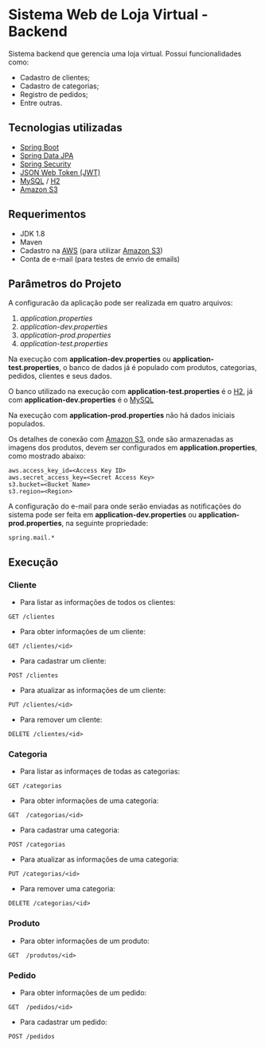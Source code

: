 # Sistema Web de Loja Virtual - Backend
Sistema backend que gerencia uma loja virtual. Possui funcionalidades como:
- Cadastro de clientes;
- Cadastro de categorias;
- Registro de pedidos;
- Entre outras.

## Tecnologias utilizadas
- [Spring Boot](https://spring.io/projects/spring-boot)
- [Spring Data JPA](https://spring.io/projects/spring-data-jpa)
- [Spring Security](https://spring.io/projects/spring-security)
- [JSON Web Token (JWT)](https://jwt.io/)
- [MySQL](https://www.mysql.com/) / [H2](https://www.h2database.com/html/main.html)
- [Amazon S3](https://aws.amazon.com/pt/s3/)

## Requerimentos
- JDK 1.8
- Maven
- Cadastro na [AWS](https://aws.amazon.com/pt/) (para utilizar [Amazon S3](https://aws.amazon.com/pt/s3/))
- Conta de e-mail (para testes de envio de emails)

## Parâmetros do Projeto

A configuracão da aplicação pode ser realizada em quatro arquivos:
1. *application.properties* 
2. *application-dev.properties* 
3. *application-prod.properties* 
4. *application-test.properties*

Na execução com **application-dev.properties** ou **application-test.properties**, o banco de dados já é populado com produtos, categorias, pedidos, clientes e seus dados.

O banco utilizado na execução com **application-test.properties** é o [H2](https://www.h2database.com/html/main.html), já com **application-dev.properties** é o [MySQL](https://www.mysql.com/)

Na execução com **application-prod.properties** não há dados iniciais populados.

Os detalhes de conexão com [Amazon S3](https://aws.amazon.com/pt/s3/), onde são armazenadas as imagens dos produtos, devem ser configurados em **application.properties**, como mostrado abaixo:
```
aws.access_key_id=<Access Key ID>	  
aws.secret_access_key=<Secret Access Key>	  
s3.bucket=<Bucket Name>
s3.region=<Region>
```
A configuração do e-mail para onde serão enviadas as notificações do sistema pode ser feita em **application-dev.properties** ou **application-prod.properties**, na seguinte propriedade:
```
spring.mail.*
```

## Execução
### Cliente	
* Para listar as informações de todos os clientes:
```
GET /clientes
```
* Para obter informações de um cliente:
```
GET /clientes/<id>
```
* Para cadastrar um cliente:
```
POST /clientes
```
* Para atualizar as informações de um cliente:
```
PUT /clientes/<id>
```
* Para remover um cliente:
```
DELETE /clientes/<id>
```

### Categoria
* Para listar as informaçes de todas as categorias:
```
GET /categorias
```
* Para obter informações de uma categoria:
```
GET  /categorias/<id>
```
* Para cadastrar uma categoria:
```
POST /categorias
```
* Para atualizar as informações de uma categoria:
```
PUT /categorias/<id>
```
* Para remover uma categoria:
```
DELETE /categorias/<id>
```

### Produto
* Para obter informações de um produto:
```
GET  /produtos/<id>
```

### Pedido
* Para obter informações de um pedido:
```
GET  /pedidos/<id>
```
* Para cadastrar um pedido:
```
POST /pedidos
```
